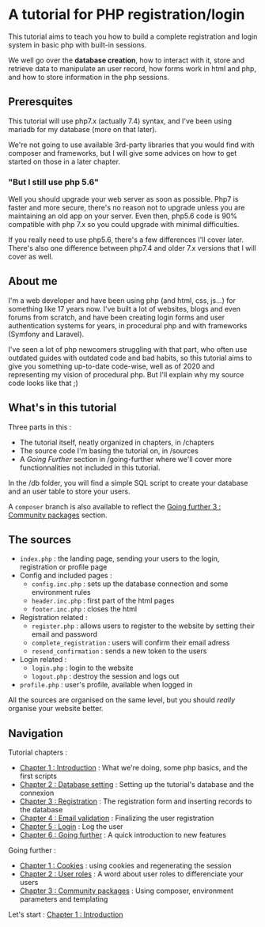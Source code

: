 # A tutorial for PHP registration/login
This tutorial aims to teach you how to build a complete registration and login system in basic php with built-in sessions.

We well go over the **database creation**, how to interact with it, store and retrieve data to manipulate an user record, how forms work in html and php, and how to store information in the php sessions.

## Preresquites
This tutorial will use php7.x (actually 7.4) syntax, and I've been using mariadb for my database (more on that later).

We're not going to use available 3rd-party libraries that you would find with composer and frameworks, but I will give some advices on how to get started on those in a later chapter.

### "But I still use php 5.6"
Well you should upgrade your web server as soon as possible. Php7 is faster and more secure, there's no reason not to upgrade unless you are maintaining an old app on your server. Even then, php5.6 code is 90% compatible with php 7.x so you could upgrade with minimal difficulties.

If you really need to use php5.6, there's a few differences I'll cover later. There's also one difference between php7.4 and older 7.x versions that I will cover as well.

## About me
I'm a web developer and have been using php (and html, css, js...) for something like 17 years now. I've built a lot of websites, blogs and even forums from scratch, and have been creating login forms and user authentication systems for years, in procedural php and with frameworks (Symfony and Laravel).

I've seen a lot of php newcomers struggling with that part, who often use outdated guides with outdated code and bad habits, so this tutorial aims to give you something up-to-date code-wise, well as of 2020 and representing my vision of procedural php. But I'll explain why my source code looks like that ;)

## What's in this tutorial
Three parts in this :
* The tutorial itself, neatly organized in chapters, in /chapters
* The source code I'm basing the tutorial on, in /sources
* A *Going Further* section in /going-further where we'll cover more functionnalities not included in this tutorial.

In the /db folder, you will find a simple SQL script to create your database and an user table to store your users.

A ``composer`` branch is also available to reflect the [Going further 3 : Community packages](going-further/03-community-packages.md) section.

## The sources
* ``index.php`` : the landing page, sending your users to the login, registration or profile page
* Config and included pages :
  * ``config.inc.php`` : sets up the database connection and some environment rules
  * ``header.inc.php`` : first part of the html pages
  * ``footer.inc.php`` : closes the html
* Registration related :
  * ``register.php`` : allows users to register to the website by setting their email and password
  * ``complete_registration`` : users will confirm their email adress
  * ``resend_confirmation`` : sends a new token to the users
* Login related :
  * ``login.php`` : login to the website
  * ``logout.php`` : destroy the session and logs out
* ``profile.php`` : user's profile, available when logged in

All the sources are organised on the same level, but you should *really* organise your website better.

## Navigation
Tutorial chapters :
* [Chapter 1 : Introduction](chapters/01-introduction.md) : What we're doing, some php basics, and the first scripts
* [Chapter 2 : Database setting](chapters/02-database-setting.md) : Setting up the tutorial's database and the connexion
* [Chapter 3 : Registration](chapters/03-registration.md) : The registration form and inserting records to the database
* [Chapter 4 : Email validation](chapters/04-email-validation.md) : Finalizing the user registration
* [Chapter 5 : Login](chapters/05-login.md) : Log the user
* [Chapter 6 : Going further](chapters/06-going-further.md) : A quick introduction to new features

Going further :
* [Chapter 1 : Cookies](going-further/01-cookies.md) : using cookies and regenerating the session
* [Chapter 2 : User roles](going-further/02-user-roles.md) : A word about user roles to differenciate your users
* [Chapter 3 : Community packages](going-further/03-community-packages.md) : Using composer, environment parameters and templating

Let's start : [Chapter 1 : Introduction](chapters/01-introduction.md)